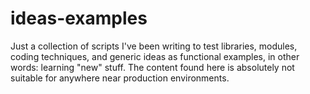 # ideas-examples
Just a collection of scripts I've been writing to test libraries, modules, coding techniques, and generic ideas as functional examples, in other words: learning "new" stuff. The content found here is absolutely not suitable for anywhere near production environments.
